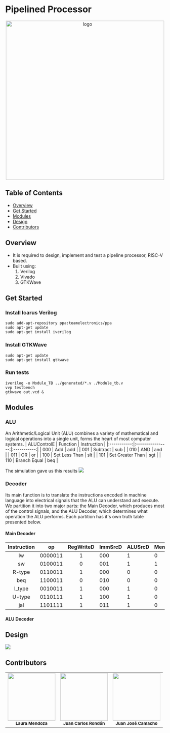 # Pipelined Processor
<div align="center">
   <img align="center"  width="500px" src="https://cdn.dribbble.com/users/1366606/screenshots/8075231/dribbble-003.gif" alt="logo">
</div>

## Table of Contents

- <a href ="#about">Overview</a>
- <a href ="#getstarted">Get Started</a>
- <a href ="#modules">Modules</a>
- <a href ="#design">Design</a>
- <a href ="#contributors">Contributors</a>

## Overview <a id = "about"></a>
<ul>
   <li>
      It is required to design, implement and test a pipeline processor, RISC-V based.
   </li>
   <li>Built using:
   <ol>
      <li>Verilog</li>
      <li>Vivado</li>
      <li>GTKWave</li>
      </ol>
   </li>
</ul>

## Get Started <a id = "getstarted"></a>
### Install Icarus Verilog
```
sudo add-­apt­-repository ppa:team­electronics/ppa
sudo apt­-get update
sudo apt­-get install iverilog
```
### Install GTKWave
```
sudo apt­-get update
sudo apt­-get install gtkwave
```

### Run tests
```
iverilog -o Module_TB ../generated/*.v ./Module_tb.v
vvp testbench
gtkwave out.vcd &
```

## Modules <a id = "modules"></a>
### ALU
An Arithmetic/Logical Unit (ALU) combines a variety of mathematical and logical operations into a single unit, forms the heart of most computer systems.
| ALUControlE |     Function     | Instruction |
|:-----------:|:----------------:|:-----------:|
|     000     |        Add       |     add     |
|     001     |     Subtract     |     sub     |
|     010     |        AND       |     and     |
|     011     |        OR        |      or     |
|     100     |   Set Less Than  |     slt     |
|     101     | Set Greater Than |     sgt     |
|     110     |   Branch Equal   |     beq     |

The simulation gave us this results
<img src="https://github.com/laurasmendozad/Pipelined-Processor/blob/main/Images/Testbench/ALU_tb.png">

### Decoder
Its main function is to translate the instructions encoded in machine language into electrical signals that the ALU can understand and execute. We partition it into two major parts: the Main Decoder, which produces most of the control signals, and the ALU Decoder, which determines what operation the ALU performs. Each partition has it's own truth table presented below.

#### Main Decoder
| Instruction |    op   | RegWriteD | ImmSrcD | ALUSrcD | MemWriteD | ResultSrcD | BranchD | ALUOp | JumpD |
|:-----------:|:-------:|:---------:|---------|---------|-----------|------------|---------|-------|-------|
|      lw     | 0000011 |     1     |   000   |    1    |     0     |     01     |    0    |   00  |   0   |
|      sw     | 0100011 |     0     |   001   |    1    |     1     |     11     |    0    |   00  |   0   |
|    R-type   | 0110011 |     1     |   000   |    0    |     0     |     00     |    0    |   10  |   0   |
|     beq     | 1100011 |     0     |   010   |    0    |     0     |     00     |    1    |   01  |   0   |
|    I_type   | 0010011 |     1     |   000   |    1    |     0     |     00     |    0    |   10  |   0   |
|    U-type   | 0110111 |     1     |   100   |    1    |     0     |     11     |    0    |   00  |   0   |
|     jal     | 1101111 |     1     |   011   |    1    |     0     |     10     |    0    |   00  |   1   |

#### ALU Decoder


## Design <a id = "design"></a>
<img src="https://github.com/laurasmendozad/Pipelined-Processor/blob/main/Images/Schematic_Pipeline_Processor.png">


## Contributors <a id ="contributors"></a>
<table align="center" >
  <tr>
     <td align="center"><a href="https://github.com/laurasmendozad"><img src="https://avatars.githubusercontent.com/u/58611097?v=4" width="150px;" alt=""/><br /><sub><b>Laura Mendoza</b></sub></a><br /></td>
    <td align="center"><a href="https://github.com/juanrondon16" ><img src="https://avatars.githubusercontent.com/u/69017604?v=4" width="150px;" alt=""/><br /><sub><b>Juan Carlos Rondón</b></sub></a><br />
    </td>
      <td align="center"><a href="https://github.com/Juan090400"><img src="https://avatars.githubusercontent.com/u/185458274?v=4" width="150px;" alt=""/><br /><sub><b>Juan José Camacho</b></sub></a><br /></td>
  </tr>
</table>

